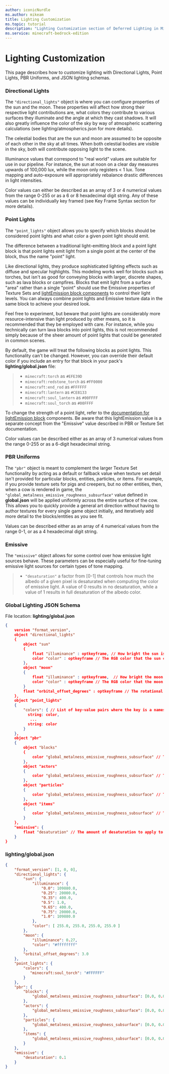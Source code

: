 ```yaml
---
author: iconicNurdle
ms.author: mikeam
title: Lighting Customization
ms.topic: tutorial
description: "Lighting Customization section of Deferred Lighting in Minecraft: Bedrock Edition."
ms.service: minecraft-bedrock-edition
---
```


# Lighting Customization

This page describes how to customize lighting with Directional Lights, Point Lights, PBR Uniforms, and JSON lighting schemas.

### Directional Lights

The `"directional_lights"` object is where you can configure properties of the sun and the moon. These properties will affect how strong their respective light contributions are, what colors they contribute to various surfaces they illuminate and the angle at which they cast shadows. It will also greatly influence the color of the sky by way of atmospheric scattering calculations (see lighting/atmospherics.json for more details).

The celestial bodies that are the sun and moon are assumed to be opposite of each other in the sky at all times. When both celestial bodies are visible in the sky, both will contribute opposing light to the scene.

Illuminance values that correspond to "real world" values are suitable for use in our pipeline. For instance, the sun at noon on a clear day measures upwards of 100,000 lux, while the moon only registers < 1 lux. Tone mapping and auto-exposure will appropriately rebalance drastic differences in light intensities.

Color values can either be described as an array of 3 or 4 numerical values from the range 0-255 or as a 6 or 8 hexadecimal digit string.
Any of these values can be individually key framed (see Key Frame Syntax section for more details).

### Point Lights

The `"point_lights"` object allows you to specify which blocks should be considered point lights and what color a given point light should emit.

The difference between a traditional light-emitting block and a point light block is that point lights emit light from a single point at the center of the block, thus the name "point" light. 

Like directional lights, they produce sophisticated lighting effects such as diffuse and specular highlights. This modeling works well for blocks such as torches, but isn't as good for conveying blocks with larger, discrete shapes, such as lava blocks or campfires. Blocks that emit light from a surface "area" rather than a single "point" should use the Emissive properties of Texture Sets and [lightEmission block components](../../Reference/Content/BlockReference/Examples/BlockComponents/minecraftBlock_light_emission.md) to control their light levels. You can always combine point lights and Emissive texture data in the same block to achieve your desired look.

Feel free to experiment, but beware that point lights are considerably more resource-intensive than light produced by other means, so it is recommended that they be employed with care. For instance, while you technically can turn lava blocks into point lights, this is not recommended simply because of the sheer amount of point lights that could be generated in common scenes. 

By default, the game will treat the following blocks as point lights. This functionality can't be changed. However, you can override their default color if you include an entry for that block in your pack's **lighting/global.json** file:

>- `minecraft:torch` as `#EFE39D`
>- `minecraft:redstone_torch` as `#FF0000`
>- `minecraft:end_rod` as `#FFFFFF`
>- `minecraft:lantern` as `#CE8133`
>- `minecraft:soul_lantern` as `#00FFFF`
>- `minecraft:soul_torch` as `#00FFFF`

To change the strength of a point light, refer to the [documentation for lightEmission block](../../Reference/Content/BlockReference/Examples/BlockComponents/minecraftBlock_light_emission.md) components. Be aware that this lightEmission value is a separate concept from the "Emissive" value described in PBR or Texture Set documentation.

Color values can be described either as an array of 3 numerical values from the range 0-255 or as a 6-digit hexadecimal string.

### PBR Uniforms

The `"pbr"` object is meant to complement the larger Texture Set functionality by acting as a default or fallback value when texture set detail isn't provided for particular blocks, entities, particles, or items. For example, if you provide texture sets for pigs and creepers, but no other entities, then, when a cow is rendered in game, the `"global_metalness_emissive_roughness_subsurface"` value defined in **global.json** will be applied uniformly across the entire surface of the cow. This allows you to quickly provide a general art direction without having to author textures for every single game object initially, and iteratively add more detail to the blocks/entities as you see fit.

Values can be described either as an array of 4 numerical values from the range 0-1, or as a 4 hexadecimal digit string.

### Emissive

The `"emissive"` object allows for some control over how emissive light sources behave. These parameters can be especially useful for fine-tuning emissive light sources for certain types of tone mapping.
>- `"desaturation"` a factor from [0-1] that controls how much the albedo of a given pixel is desaturated when computing the color of emissive light. A value of 0 results in no desaturation, while a value of 1 results in full desaturation of the albedo color.

### Global Lighting JSON Schema

File location: **lighting/global.json**

```json
{
    version "format_version",
    object "directional_lights"
    {
        object "sun"
        {
            float "illuminance" : optkeyframe, // How bright the sun is, measured in lux (lx)
            color "color" : optkeyframe // The RGB color that the sun contributes to direct surface lighting; supports RGB array or HEX string
        },
        object "moon"
        {
            float "illuminance" : optkeyframe,  // How bright the moon is; measured in lux (lx)
            color "color" : optkeyframe // The RGB color that the moon contributes to direct surface lighting; supports RGB array or HEX string
        }
        float "orbital_offset_degrees" : optkeyframe // The rotational offset of the sun and moon from their standard orbital axis; measured in degrees
    },
    object "point_lights"
    { 
        "colors": { // List of key-value pairs where the key is a namespace-qualified block name and the value is a color (supports RGB array or HEX string) 
          string: color, 
           ... 
          string: color 
        } 
    },
    object "pbr"
    {
        object "blocks"
        {
            color "global_metalness_emissive_roughness_subsurface" // The default MERS value to use for blocks when not defined via textureset; supports RGBA array or HEX string
        },
        object "actors"
        {
            color "global_metalness_emissive_roughness_subsurface" // The default MERS value to use for actors/mobs when not defined via textureset; supports RGBA array or HEX string
        },
        object "particles"
        {
            color "global_metalness_emissive_roughness_subsurface" // The default MERS value to use for particles when not defined via textureset; supports RGBA array or HEX string
        },
        object "items"
        {
            color "global_metalness_emissive_roughness_subsurface" // The default MERS value to use for items when not defined via textureset; supports RGBA array or HEX string
        }
    },
    "emissive": {
        float "desaturation" // The amount of desaturation to apply to albedo color values during emissive light calculation; values range from [0, 1]
    }
}
```

### lighting/global.json

```json
{
    "format_version": [1, 0, 0], 
    "directional_lights": {
        "sun": {
            "illuminance": {
                "0.0": 109880.0,
                "0.25": 20000.0,
                "0.35": 400.0,
                "0.5": 1.0,
                "0.65": 400.0,
                "0.75": 20000.0,
                "1.0": 109880.0
            },
            "color": [ 255.0, 255.0, 255.0, 255.0 ]
        },
        "moon": { 
            "illuminance": 0.27,
            "color": "#ffffffff"
        }, 
        "orbital_offset_degrees": 3.0
    },
    "point_lights": { 
        "colors": { 
           "minecraft:soul_torch": "#FFFFFF"
        } 
    },
    "pbr": { 
        "blocks": { 
            "global_metalness_emissive_roughness_subsurface": [0.0, 0.0, 255.0, 0.0]  
        }, 
        "actors": { 
            "global_metalness_emissive_roughness_subsurface": [0.0, 0.0, 255.0, 0.0]  
        },
        "particles": { 
            "global_metalness_emissive_roughness_subsurface": [0.0, 0.0, 255.0, 0.0]  
        },
        "items": { 
            "global_metalness_emissive_roughness_subsurface": [0.0, 0.0, 255.0, 0.0]  
        }
    },
    "emissive": {
        "desaturation": 0.1
    }
}
```

